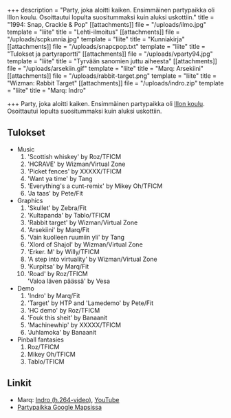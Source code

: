 +++
description = "Party, joka aloitti kaiken. Ensimmäinen partypaikka oli Illon koulu. Osoittautui lopulta suositummaksi kuin aluksi uskottiin."
title = "1994: Snap, Crackle & Pop"
[[attachments]]
file = "/uploads/ilmo.jpg"
template = "liite"
title = "Lehti-ilmoitus"
[[attachments]]
file = "/uploads/scpkunnia.jpg"
template = "liite"
title = "Kunniakirja"
[[attachments]]
file = "/uploads/snapcpop.txt"
template = "liite"
title = "Tulokset ja partyraportti"
[[attachments]]
file = "/uploads/vparty94.jpg"
template = "liite"
title = "Tyrvään sanomien juttu aiheesta"
[[attachments]]
file = "/uploads/arsekiin.gif"
template = "liite"
title = "Marq: Arsekiini"
[[attachments]]
file = "/uploads/rabbit-target.png"
template = "liite"
title = "Wizman: Rabbit Target"
[[attachments]]
file = "/uploads/indro.zip"
template = "liite"
title = "Marq: Indro"

+++
Party, joka aloitti kaiken. Ensimmäinen partypaikka oli [Illon koulu](http://www.illonkoulu.fi/). Osoittautui lopulta suositummaksi kuin aluksi uskottiin.

## Tulokset

* Music
  1. 'Scottish whiskey' by Roz/TFICM
  2. 'HCRAVE' by Wizman/Virtual Zone
  3. 'Picket fences' by XXXXX/TFICM
  4. 'Want ya time' by Tang
  5. 'Everything's a cunt-remix' by Mikey Oh/TFICM
  6. 'Ja taas' by Pete/Fit
* Graphics
   1. 'Skullet' by Zebra/Fit
   2. 'Kultapanda' by Tablo/TFICM
   3. 'Rabbit target' by Wizman/Virtual Zone
   4. 'Arsekiini' by Marq/Fit
   5. 'Vain kuolleen ruumiin yli' by Tang
   6. 'Xlord of Shajol' by Wizman/Virtual Zone
   7. 'Erker. M' by Willy/TFICM
   8. 'A step into virtuality' by Wizman/Virtual Zone
   9. 'Kurpitsa' by Marq/Fit
  10. 'Road' by Roz/TFICM  
      'Valoa läven päässä' by Vesa
* Demo
  1. 'Indro' by Marq/Fit
  2. 'Target' by HTP and 'Lamedemo' by Pete/Fit
  3. 'HC demo' by Roz/TFICM
  4. 'Fouk this sheit' by Banaanit
  5. 'Machinewhip' by XXXXX/TFICM
  6. 'Juhlamoka' by Banaanit
* Pinball fantasies
  1. Roz/TFICM
  2. Mikey Oh/TFICM
  3. Tablo/TFICM

## Linkit

* Marq: [Indro (h.264-video)](http://www.kameli.net/\~marq/indro.mp4), [YouTube](http://www.youtube.com/watch?v=NiWn8175G8g)
* [Partypaikka Google Mapsissa](https://maps.google.com/maps?q=illon+koulu&hl=en&ll=61.210353,23.032837&spn=0.03373,0.075788&sll=61.338953,22.920675&sspn=0.008439,0.018947&t=h&hq=illon+koulu&z=14&layer=c&cbll=61.210529,23.032265&panoid=OtX1LhWfEg7-Ec_GyUWHEQ&cbp=12,54.78,,0,2.33)